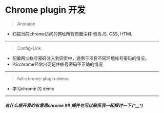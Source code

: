 # Chrome plugin 开发

> Anotaion
- 扫描当前chrome访问的网址所有页面注释 包含JS, CSS, HTML
----------
> Config-Link
- 配置网址帐号密码注入到网页中，适用于项目不同环境帐号密码的情况，
- PS:chrome经常出现记住帐号密码不正确的情况
----------
> full-chrome-plugin-demo
- 学习chrome 的 demo
----------

##### 有什么想开发的有意思chrome ## 插件也可以联系我一起探讨一下 (*^__^*) 
